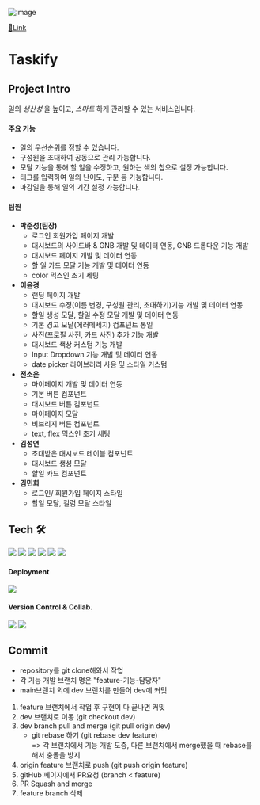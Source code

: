 ![image](https://github.com/1cheol-and-team3-taskify/taskify/assets/148832727/502643ec-30b5-4cfb-90d5-e02a4729eab9)


[🔗Link](https://taskify-team3.vercel.app/)

# Taskify 


## Project Intro

일의 _생산성_ 을 높이고, _스마트_ 하게 관리할 수 있는 서비스입니다.

#### 주요 기능

   - 일의 우선순위를 정할 수 있습니다.
   - 구성원을 초대하여 공동으로 관리 가능합니다.
   - 모달 기능을 통해 할 일을 수정하고, 원하는 색의 칩으로 설정 가능합니다.
   - 태그를 입력하여 일의 난이도, 구분 등 가능합니다.
   - 마감일을 통해 일의 기간 설정 가능합니다.


#### 팀원

  * **박준성(팀장)**
    * 로그인 회원가입 페이지 개발
    * 대시보드의 사이드바 & GNB 개발 및 데이터 연동, GNB 드롭다운 기능 개발
    * 대시보드 페이지 개발 및 데이터 연동
    * 할 일 카드 모달 기능 개발 및 데이터 연동
    * color 믹스인 초기 세팅
  * **이윤경**
    * 랜딩 페이지 개발
    * 대시보드 수정(이름 변경, 구성원 관리, 초대하기)기능 개발 및 데이터 연동
    * 할일 생성 모달, 할일 수정 모달 개발 및 데이터 연동
    * 기본 경고 모달(에러메세지) 컴포넌트 통일
    * 사진(프로필 사진, 카드 사진) 추가 기능 개발
    * 대시보드 색상 커스텀 기능 개발
    * Input Dropdown 기능 개발 및 데이터 연동
    * date picker 라이브러리 사용 및 스타일 커스텀
  * **전소은**
    * 마이페이지 개발 및 데이터 연동
    * 기본 버튼 컴포넌트
    * 대시보드 버튼 컴포넌트
    * 마이페이지 모달
    * 비브리지 버튼 컴포넌트
    * text, flex 믹스인 초기 세팅
  * **김성연**
    * 초대받은 대시보드 테이블 컴포넌트
    * 대시보드 생성 모달
    * 할일 카드 컴포넌트 
  * **김민희**
    * 로그인/ 회원가입 페이지 스타일
    * 할일 모달, 컬럼 모달 스타일


  

## Tech 🛠️
<p>
  <img src="https://img.shields.io/badge/HTML-E34F26?style=flat&logo=HTML5&logoColor=white" />
  <img src="https://img.shields.io/badge/SCSS-CC6699?style=flat&logo=Sass&logoColor=white" />
  <img src="https://img.shields.io/badge/JavaScript-F7DF1E?style=flat&logo=JavaScript&logoColor=white" />
  <img src="https://img.shields.io/badge/React-61DAFB?style=flat&logo=React&logoColor=white" /> 
  <img src="https://img.shields.io/badge/TypeScript-3178C6?style=flat&logo=TypeScript&logoColor=white" /> 
  <img src="https://img.shields.io/badge/Next.js-000000?style=flat&logo=Next.js&logoColor=white" /> 
</p>

#### Deployment
 <img src="https://img.shields.io/badge/Vercel-000000?style=flat&logo=Vercel&logoColor=white" /> 

#### Version Control & Collab.
<p>
<img src="https://img.shields.io/badge/Git-F05032?style=flat&logo=Git&logoColor=white" /> 
<img src="https://img.shields.io/badge/Github-181717?style=flat&logo=Github&logoColor=white" /> 
</p>

## Commit

- repository를 git clone해와서 작업
- 각 기능 개발 브랜치 명은 "feature-기능-담당자"
- main브랜치 외에 dev 브랜치를 만들어 dev에 커밋
1. feature 브랜치에서 작업 후 구현이 다 끝나면 커밋
2. dev 브랜치로 이동 (git checkout dev)
3. dev branch pull and merge (git pull origin dev)
   - git rebase 하기 (git rebase dev feature)<br>
     => 각 브랜치에서 기능 개발 도중, 다른 브랜치에서 merge했을 때 rebase를 해서 충돌을 방지
4. origin feature 브랜치로 push (git push origin feature)
5. gitHub 페이지에서 PR요청 (branch < feature)
6. PR Squash and merge
7. feature branch 삭제



